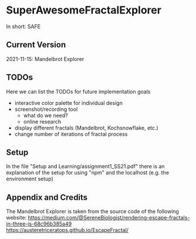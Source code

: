 # SuperAwesomeFractalExplorer
In short: SAFE

## Current Version

2021-11-15: Mandelbrot Explorer

## TODOs

Here we can list the TODOs for future implementation goals

* interactive color palette for individual design
* screenshot/recording tool
	+ what do we need?
	+ online research
* display different fractals (Mandelbrot, Kochsnowflake, etc.)
* change number of iterations of fractal process

## Setup

In the file "Setup and Learning/assignment1_SS21.pdf" there is an explanation of the setup for using "npm" and the localhost (e.g. the environment setup)

## Appendix and Credits

The Mandelbrot Explorer is taken from the source code of the following website:
https://medium.com/@SereneBiologist/rendering-escape-fractals-in-three-js-68c96b385a49
https://austeretriceratops.github.io/EscapeFractal/
